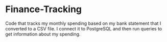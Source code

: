 # Finance-Tracking
Code that tracks my monthly spending based on my bank statement that I converted to a CSV file. I connect it to PostgreSQL and then run queries to get information about my spending.
